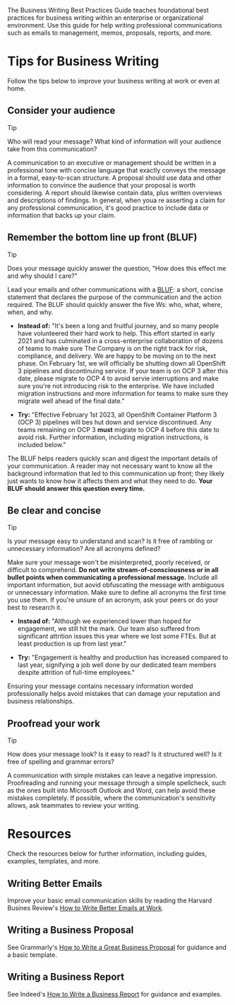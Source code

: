 The Business Writing Best Practices Guide teaches foundational best practices for business writing within an enterprise or organizational environment. Use this guide for help writing professional communications such as emails to management, memos, proposals, reports, and more.

# Tips for Business Writing

Follow the tips below to improve your business writing at work or even at home.

## Consider your audience
> [!TIP]
> Who will read your message? What kind of information will your audience take from this communication?

A communication to an executive or management should be written in a professional tone with concise language that exactly conveys the message in a formal, easy-to-scan structure. A proposal should use data and other information to convince the audience that your proposal is worth considering. A report should likewise contain data, plus written overviews and descriptions of findings. In general, when youa re asserting a claim for any professional communication, it's good practice to include data or information that backs up your claim.

## Remember the bottom line up front (BLUF)
> [!TIP]
> Does your message quickly answer the question, "How does this effect me and why should I care?"

Lead your emails and other communications with a [BLUF](https://hbr.org/2016/11/how-to-write-email-with-military-precision): a short, concise statement that declares the purpose of the communication and the action required. The BLUF should quickly answer the five Ws: who, what, where, when, and why.

* **Instead of:**
"It's been a long and fruitful journey, and so many people have volunteered their hard work to help. This effort started in early 2021 and has culminated in a cross-enterprise collaboration of dozens of teams to make sure The Company is on the right track for risk, compliance, and delivery. We are happy to be moving on to the next phase. On February 1st, we will officially be shutting down all OpenShift 3 pipelines and discontinuing service. If your team is on OCP 3 after this date, please migrate to OCP 4 to avoid servie interruptions and make sure you're not introducing risk to the enterprise. We have included migration instructions and more information for teams to make sure they migrate well ahead of the final date."

* **Try:** "Effective February 1st 2023, all OpenShift Container Platform 3 (OCP 3) pipelines will bes hut down and service discontinued. Any teams remaining on OCP 3 **must** migrate to OCP 4 before this date to avoid risk. Further information, including migration instructions, is included below."

The BLUF helps readers quickly scan and digest the important details of your communication. A reader may not necessary want to know all the background information that led to this communication up front; they likely just wants to know how it affects them and what they need to do. **Your BLUF should answer this question every time.**

## Be clear and concise
> [!TIP]
> Is your message easy to understand and scan? Is it free of rambling or unnecessary information? Are all acronyms defined?

Make sure your message won't be misinterpreted, poorly received, or difficult to comprehend. **Do not write stream-of-consciousness or in all bullet points when communicating a professional message.** Include all important information, but aovid obfuscating the message with ambiguous or unnecessary information. Make sure to define all acronyms the first time you use them. If you're unsure of an acronym, ask your peers or do your best to research it.

* **Instead of:** "Although we experienced lower than hoped for engagement, we still hit the mark. Our team also suffered from significant attrition issues this year where we lost some FTEs. But at least production is up from last year."

* **Try:** "Engagement is healthy and production has increased compared to last year, signifying a job well done by our dedicated team members despite attrition of full-time employees."

Ensuring your message contains necessary information worded professionally helps avoid mistakes that can damage your reputation and business relationships.

## Proofread your work
> [!TIP]
> How does your message look? Is it easy to read? Is it structured well? Is it free of spelling and grammar errors?

A communication with simple mistakes can leave a negative impression. Proofreading and running your message through a simple spellcheck, such as the ones built into Microsoft Outlook and Word, can help avoid these mistakes completely. If possible, where the communication's sensitivity allows, ask teammates to review your writing.

# Resources
Check the resources below for further information, including guides, examples, templates, and more.

## Writing Better Emails
Improve your basic email communication skills by reading the Harvard Busines Review's [How to Write Better Emails at Work](https://hbr.org/2021/08/how-to-write-better-emails-at-work).

## Writing a Business Proposal
See Grammarly's [How to Write a Great Business Proposal](https://www.grammarly.com/blog/business-proposal/) for guidance and a basic template.

## Writing a Business Report
See Indeed's [How to Write a Business Report](https://www.indeed.com/career-advice/career-development/how-to-write-a-business-report) for guidance and examples.
